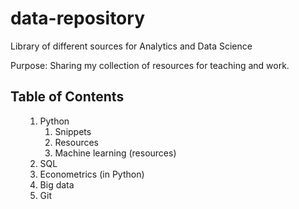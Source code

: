 # data-repository
Library of different sources for Analytics and Data Science

Purpose: Sharing my collection of resources for teaching and work. 

<h2> Table of Contents </h2>
<ol>
<ol dir="auto">
<li>Python
<ol dir="auto">
<li>Snippets</li>
<li>Resources</li>
<li>Machine learning (resources)</li>
</ol>
</li>
<li>SQL</li>
<li>Econometrics (in Python)</li>
<li>Big data</li>
<li>Git</li>
</ol>
